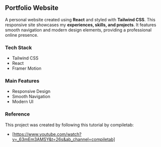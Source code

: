 ## Portfolio Website

A personal website created using **React** and styled with **Tailwind CSS**.
This responsive site showcases my **experiences, skills, and projects**.
It features smooth navigation and modern design elements, providing a 
professional online presence.

### Tech Stack
- Tailwind CSS
- React
- Framer Motion

### Main Features
- Responsive Design
- Smooth Navigation
- Modern UI

### Reference

This project was created by following this tutorial by compiletab:
- [https://www.youtube.com/watch?v=_63mEm3AMSY&t=26s&ab_channel=compiletab]
